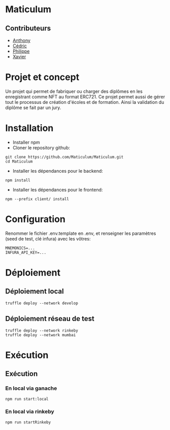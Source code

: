 # Maticulum

## Contributeurs

- [Anthony](https://github.com/anthonyC77)
- [Cédric](https://github.com/Frenchain)
- [Philippe](https://github.com/pgonday)
- [Xavier](https://github.com/Wisevax)


# Projet et concept

Un projet qui permet de fabriquer ou charger des diplômes en les enregistrant comme NFT au format ERC721.
Ce projet permet aussi de gérer tout le processus de création d'écoles et de formation.
Ainsi la validation du diplôme se fait par un jury.
  
# Installation

- Installer npm
- Cloner le repository github:
```
git clone https://github.com/Maticulum/Maticulum.git
cd Maticulum
```
- Installer les dépendances pour le backend:
```
npm install
```
- Installer les dépendances pour le frontend:
```
npm --prefix client/ install
```
 	
# Configuration

Renommer le fichier .env.template en .env, et renseigner les paramètres (seed de test, clé infura) avec les vôtres:
```
MNEMONICS=...
INFURA_API_KEY=...
```

# Déploiement

## Déploiement local

```
truffle deploy --network develop
```

## Déploiement réseau de test

```
truffle deploy --network rinkeby
truffle deploy --network mumbai
```

# Exécution

## Exécution 

### En local via ganache
```
npm run start:local
```
### En local via rinkeby
```
npm run startRinkeby
```
